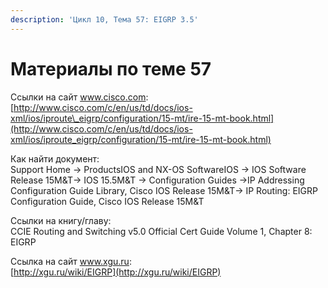 ```yaml
---
description: 'Цикл 10, Тема 57: EIGRP 3.5'
---
```


# Материалы по теме 57

Ссылки на сайт www.cisco.com:  
[http://www.cisco.com/c/en/us/td/docs/ios-xml/ios/iproute\_eigrp/configuration/15-mt/ire-15-mt-book.html](http://www.cisco.com/c/en/us/td/docs/ios-xml/ios/iproute_eigrp/configuration/15-mt/ire-15-mt-book.html)

Как найти документ:  
Support Home → ProductsIOS and NX-OS SoftwareIOS → IOS Software Release 15M&T→ IOS 15.5M&T → Configuration Guides →IP Addressing Configuration Guide Library, Cisco IOS Release 15M&T→ IP Routing: EIGRP Configuration Guide, Cisco IOS Release 15M&T

Ссылки на книгу/главу:  
CCIE Routing and Switching v5.0 Official Cert Guide Volume 1, Chapter 8: EIGRP

Ссылка на сайт www.xgu.ru:  
[http://xgu.ru/wiki/EIGRP](http://xgu.ru/wiki/EIGRP)  
  


